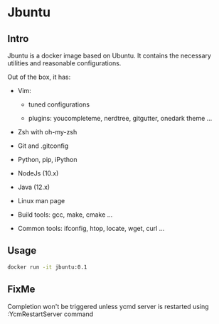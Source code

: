 # Jbuntu

## Intro

Jbuntu is a docker image based on Ubuntu. It contains the necessary utilities and reasonable configurations.

Out of the box, it has:

* Vim:

  * tuned configurations

  * plugins: youcompleteme, nerdtree, gitgutter, onedark theme ...

* Zsh with oh-my-zsh

* Git and .gitconfig

* Python, pip, iPython

* NodeJs (10.x)

* Java (12.x)

* Linux man page

* Build tools: gcc, make, cmake ...

* Common tools: ifconfig, htop, locate, wget, curl ...

## Usage

```bash
docker run -it jbuntu:0.1
```

## FixMe

Completion won't be triggered unless ycmd server is restarted using :YcmRestartServer command
